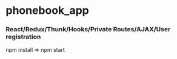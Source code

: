# phonebook_app

### React/Redux/Thunk/Hooks/Private Routes/AJAX/User registration
npm install => 
npm start
